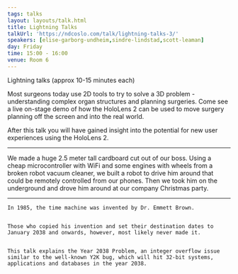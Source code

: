 ```yaml
---
tags: talks
layout: layouts/talk.html
title: Lightning Talks
talkUrl: 'https://ndcoslo.com/talk/lightning-talks-3/'
speakers: [elise-garborg-undheim,sindre-lindstad,scott-leaman]
day: Friday
time: 15:00 - 16:00
venue: Room 6
---
```

Lightning talks (approx 10-15 minutes each)



	
Most surgeons today use 2D tools to try to solve a 3D problem - understanding complex organ structures and planning surgeries. Come see a live on-stage demo of how the HoloLens 2 can be used to move surgery planning off the screen and into the real world.

After this talk you will have gained insight into the potential for new user experiences using the HoloLens 2.


--------------------






We made a huge 2.5 meter tall cardboard cut out of our boss. Using a cheap microcontroller with WiFi and some engines with wheels from a broken robot vacuum cleaner, we built a robot to drive him around that could be remotely controlled from our phones. Then we took him on the underground and drove him around at our company Christmas party.



--------------------




	

	In 1985, the time machine was invented by Dr. Emmett Brown.
	

	Those who copied his invention and set their destination dates to January 2038 and onwards, however, most likely never made it.
	

	This talk explains the Year 2038 Problem, an integer overflow issue similar to the well-known Y2K bug, which will hit 32-bit systems, applications and databases in the year 2038.
